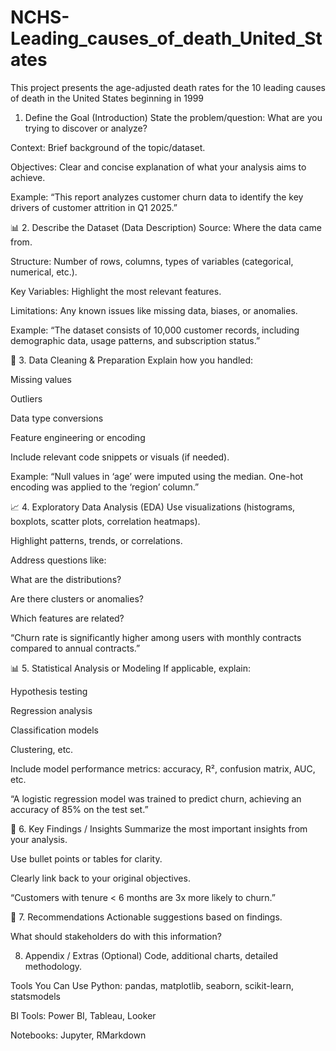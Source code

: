 # NCHS-Leading_causes_of_death_United_States
This project presents the age-adjusted death rates for the 10 leading causes of death in the United States beginning in 1999

 1. Define the Goal (Introduction)
State the problem/question: What are you trying to discover or analyze?

Context: Brief background of the topic/dataset.

Objectives: Clear and concise explanation of what your analysis aims to achieve.

Example: “This report analyzes customer churn data to identify the key drivers of customer attrition in Q1 2025.”

📊 2. Describe the Dataset (Data Description)
Source: Where the data came from.

Structure: Number of rows, columns, types of variables (categorical, numerical, etc.).

Key Variables: Highlight the most relevant features.

Limitations: Any known issues like missing data, biases, or anomalies.

Example: “The dataset consists of 10,000 customer records, including demographic data, usage patterns, and subscription status.”

🧹 3. Data Cleaning & Preparation
Explain how you handled:

Missing values

Outliers

Data type conversions

Feature engineering or encoding

Include relevant code snippets or visuals (if needed).

Example: “Null values in ‘age’ were imputed using the median. One-hot encoding was applied to the ‘region’ column.”

📈 4. Exploratory Data Analysis (EDA)
Use visualizations (histograms, boxplots, scatter plots, correlation heatmaps).

Highlight patterns, trends, or correlations.

Address questions like:

What are the distributions?

Are there clusters or anomalies?

Which features are related?

“Churn rate is significantly higher among users with monthly contracts compared to annual contracts.”

📊 5. Statistical Analysis or Modeling
If applicable, explain:

Hypothesis testing

Regression analysis

Classification models

Clustering, etc.

Include model performance metrics: accuracy, R², confusion matrix, AUC, etc.

“A logistic regression model was trained to predict churn, achieving an accuracy of 85% on the test set.”

📌 6. Key Findings / Insights
Summarize the most important insights from your analysis.

Use bullet points or tables for clarity.

Clearly link back to your original objectives.

“Customers with tenure < 6 months are 3x more likely to churn.”

📣 7. Recommendations
Actionable suggestions based on findings.

What should stakeholders do with this information?



 8. Appendix / Extras (Optional)
Code, additional charts, detailed methodology.


 Tools You Can Use
Python: pandas, matplotlib, seaborn, scikit-learn, statsmodels


BI Tools: Power BI, Tableau, Looker

Notebooks: Jupyter, RMarkdown
